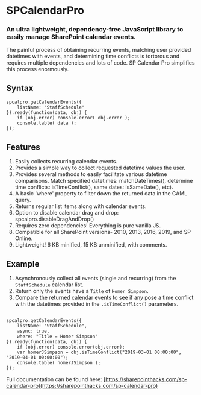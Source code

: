 # SPCalendarPro

### An ultra lightweight, dependency-free JavaScript library to easily manage SharePoint calendar events.

The painful process of obtaining recurring events, matching user provided datetimes with events, and determining time conflicts is tortorous and requires multiple dependencies and lots of code. SP Calendar Pro simplifies this process enormously.

## Syntax
    spcalpro.getCalendarEvents({
        listName: "StaffSchedule"
    }).ready(function(data, obj) {
        if (obj.error) console.error( obj.error );
        console.table( data );
    });

## Features
1) Easily collects recurring calendar events.
2) Provides a simple way to collect requested datetime values the user.
3) Provides several methods to easily facilitate various datetime comparisons. Match specified datetimes: matchDateTimes(), determine time conflicts: isTimeConflict(), same dates: isSameDate(), etc).
4) A basic 'where' property to filter down the returned data in the CAML query. 
5) Returns regular list items along with calendar events.
6) Option to disable calendar drag and drop: spcalpro.disableDragAndDrop()
7) Requires zero dependencies! Everything is pure vanilla JS.
8) Compatible for all SharePoint versions- 2010, 2013, 2016, 2019, and SP Online.
9) Lightweight! 6 KB minified, 15 KB unminified, with comments.

## Example

1) Asynchronously collect all events (single and recurring) from the `StaffSchedule` calendar list. 
2) Return only the events have a `Title` of `Homer Simpson`.
3) Compare the returned calendar events to see if any pose a time conflict with the datetimes provided in the `.isTimeConflict()` parameters.

## 
    spcalpro.getCalendarEvents({
        listName: "StaffSchedule",
        async: true,
        where: "Title = Homer Simpson"
    }).ready(function(data, obj) {
        if (obj.error) console.error(obj.error);
        var homerJSimpson = obj.isTimeConflict("2019-03-01 00:00:00", "2019-04-01 00:00:00");
        console.table( homerJSimpson );
    });

Full documentation can be found here: [https://sharepointhacks.com/sp-calendar-pro](https://sharepointhacks.com/sp-calendar-pro)
